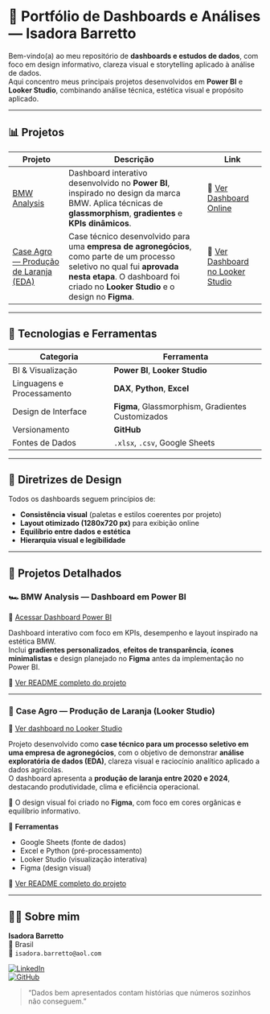 # 🚀 Portfólio de Dashboards e Análises — Isadora Barretto

Bem-vindo(a) ao meu repositório de **dashboards e estudos de dados**, com foco em design informativo, clareza visual e storytelling aplicado à análise de dados.  
Aqui concentro meus principais projetos desenvolvidos em **Power BI** e **Looker Studio**, combinando análise técnica, estética visual e propósito aplicado.

---

## 📊 Projetos

| Projeto | Descrição | Link |
|----------|------------|------|
| [BMW Analysis](./bmw_analysis/README.md) | Dashboard interativo desenvolvido no **Power BI**, inspirado no design da marca BMW. Aplica técnicas de **glassmorphism**, **gradientes** e **KPIs dinâmicos**. | 🔗 [Ver Dashboard Online](https://app.powerbi.com/view?r=eyJrIjoiMjdhMjY5NWQtY2E4OS00MmNjLTgxNTctZmYzM2Y3NWEwNTE2IiwidCI6ImE5ODc2MGM5LWI4MzUtNDNiYi04MThhLTM5YjkyNDkyYzhjMyJ9) |
| [Case Agro — Produção de Laranja (EDA)](./agro_case/README.md) | Case técnico desenvolvido para uma **empresa de agronegócios**, como parte de um processo seletivo no qual fui **aprovada nesta etapa**. O dashboard foi criado no **Looker Studio** e o design no **Figma**. | 🍊 [Ver Dashboard no Looker Studio](https://lookerstudio.google.com/u/0/reporting/c3336c6c-36eb-4201-a942-43f27903b90a/page/Xc9GF) |

---

## 🧠 Tecnologias e Ferramentas

| Categoria | Ferramenta |
|------------|-------------|
| BI & Visualização | **Power BI**, **Looker Studio** |
| Linguagens e Processamento | **DAX**, **Python**, **Excel** |
| Design de Interface | **Figma**, Glassmorphism, Gradientes Customizados |
| Versionamento | **GitHub** |
| Fontes de Dados | `.xlsx`, `.csv`, Google Sheets |

---

## 🎨 Diretrizes de Design
Todos os dashboards seguem princípios de:
- **Consistência visual** (paletas e estilos coerentes por projeto)
- **Layout otimizado (1280x720 px)** para exibição online
- **Equilíbrio entre dados e estética**
- **Hierarquia visual e legibilidade**

---

## 💼 Projetos Detalhados

### 🏎️ **BMW Analysis — Dashboard em Power BI**
🔗 [Acessar Dashboard Power BI](https://app.powerbi.com/view?r=eyJrIjoiMjdhMjY5NWQtY2E4OS00MmNjLTgxNTctZmYzM2Y3NWEwNTE2IiwidCI6ImE5ODc2MGM5LWI4MzUtNDNiYi04MThhLTM5YjkyNDkyYzhjMyJ9)

Dashboard interativo com foco em KPIs, desempenho e layout inspirado na estética BMW.  
Inclui **gradientes personalizados**, **efeitos de transparência**, **ícones minimalistas** e design planejado no **Figma** antes da implementação no Power BI.

📁 [Ver README completo do projeto](./bmw_analysis/README.md)

---

### 🍊 **Case Agro — Produção de Laranja (Looker Studio)**
🔗 [Ver dashboard no Looker Studio](https://lookerstudio.google.com/u/0/reporting/c3336c6c-36eb-4201-a942-43f27903b90a/page/Xc9GF)

Projeto desenvolvido como **case técnico para um processo seletivo em uma empresa de agronegócios**, com o objetivo de demonstrar **análise exploratória de dados (EDA)**, clareza visual e raciocínio analítico aplicado a dados agrícolas.  
O dashboard apresenta a **produção de laranja entre 2020 e 2024**, destacando produtividade, clima e eficiência operacional.  

📐 O design visual foi criado no **Figma**, com foco em cores orgânicas e equilíbrio informativo.

🧰 **Ferramentas**  
- Google Sheets (fonte de dados)  
- Excel e Python (pré-processamento)  
- Looker Studio (visualização interativa)  
- Figma (design visual)

📁 [Ver README completo do projeto](./agro_case/README.md)

---

## 👩‍💻 Sobre mim
**Isadora Barretto**  
📍 Brasil  
📧 `isadora.barretto@aol.com`  

[![LinkedIn](https://img.shields.io/badge/LinkedIn-0077B5?style=for-the-badge&logo=linkedin&logoColor=white)](https://www.linkedin.com/in/isadoracbarretto)  
[![GitHub](https://img.shields.io/badge/GitHub-181717?style=for-the-badge&logo=github&logoColor=white)](https://github.com/isadoragrisolia)

> “Dados bem apresentados contam histórias que números sozinhos não conseguem.”
